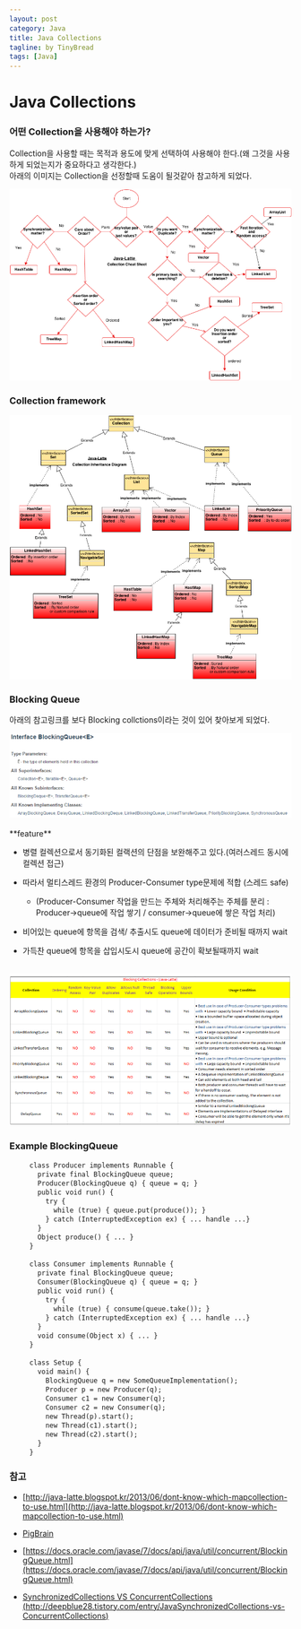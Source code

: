 ```yaml
---
layout: post
category: Java
title: Java Collections
tagline: by TinyBread
tags: [Java]
---
```



<!--more-->

  
# Java Collections

### 어떤 Collection을 사용해야 하는가?

Collection을 사용할 때는 목적과 용도에 맞게 선택하여 사용해야 한다.(왜 그것을 사용하게 되었는지가 중요하다고 생각한다.)<br>
아래의 이미지는 Collection을 선정할때 도움이 될것같아 참고하게 되었다.

<img src="/assets/themes/Snail/img/Java/JavaCollection/whichDiagrom.png" alt="">
<br> 

### Collection framework       
<img src="/assets/themes/Snail/img/Java/JavaCollection/hierarchy.png" alt="">
<br> 

### Blocking Queue
아래의 참고링크를 보다 Blocking collctions이라는 것이 있어 찾아보게 되었다.

<img src="/assets/themes/Snail/img/Java/JavaCollection/blockingQueueAPI.PNG" alt="">
  
<br>
<br>
**feature**

* 병렬 컬렉션으로서 동기화된 컬랙션의 단점을 보완해주고 있다.(여러스레드 동시에 컬렉션 접근)
* 따라서 멀티스레드 환경의 Producer-Consumer type문제에 적합 (스레드 safe)

	* (Producer-Consumer 작업을 만드는 주체와 처리해주는 주체를 분리 : Producer->queue에 작업 쌓기 / consumer->queue에 쌓은 작업 처리)
	
* 비어있는 queue에 항목을 검색/ 추출시도 queue에 데이터가 준비될 때까지 wait
* 가득찬 queue에 항목을 삽입시도시 queue에 공간이 확보될때까지 wait
<br><br>

<img src="/assets/themes/Snail/img/Java/JavaCollection/blockingQueue.PNG" alt="">
  

### Example BlockingQueue


		
		 class Producer implements Runnable {
		   private final BlockingQueue queue;
		   Producer(BlockingQueue q) { queue = q; }
		   public void run() {
		     try {
		       while (true) { queue.put(produce()); }
		     } catch (InterruptedException ex) { ... handle ...}
		   }
		   Object produce() { ... }
		 }
		
		 class Consumer implements Runnable {
		   private final BlockingQueue queue;
		   Consumer(BlockingQueue q) { queue = q; }
		   public void run() {
		     try {
		       while (true) { consume(queue.take()); }
		     } catch (InterruptedException ex) { ... handle ...}
		   }
		   void consume(Object x) { ... }
		 }
		
		 class Setup {
		   void main() {
		     BlockingQueue q = new SomeQueueImplementation();
		     Producer p = new Producer(q);
		     Consumer c1 = new Consumer(q);
		     Consumer c2 = new Consumer(q);
		     new Thread(p).start();
		     new Thread(c1).start();
		     new Thread(c2).start();
		   }
		 }




### 참고
- [http://java-latte.blogspot.kr/2013/06/dont-know-which-mapcollection-to-use.html](http://java-latte.blogspot.kr/2013/06/dont-know-which-mapcollection-to-use.html)

- [PigBrain](http://pigbrain.github.io)
- [https://docs.oracle.com/javase/7/docs/api/java/util/concurrent/BlockingQueue.html](https://docs.oracle.com/javase/7/docs/api/java/util/concurrent/BlockingQueue.html)

- [SynchronizedCollections VS ConcurrentCollections  (http://deepblue28.tistory.com/entry/JavaSynchronizedCollections-vs-ConcurrentCollections)](http://deepblue28.tistory.com/entry/Java-SynchronizedCollections-vs-ConcurrentCollections)

<br>  

